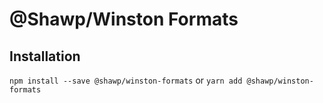 # @Shawp/Winston Formats

## Installation

`npm install --save @shawp/winston-formats`
or
`yarn add @shawp/winston-formats`

